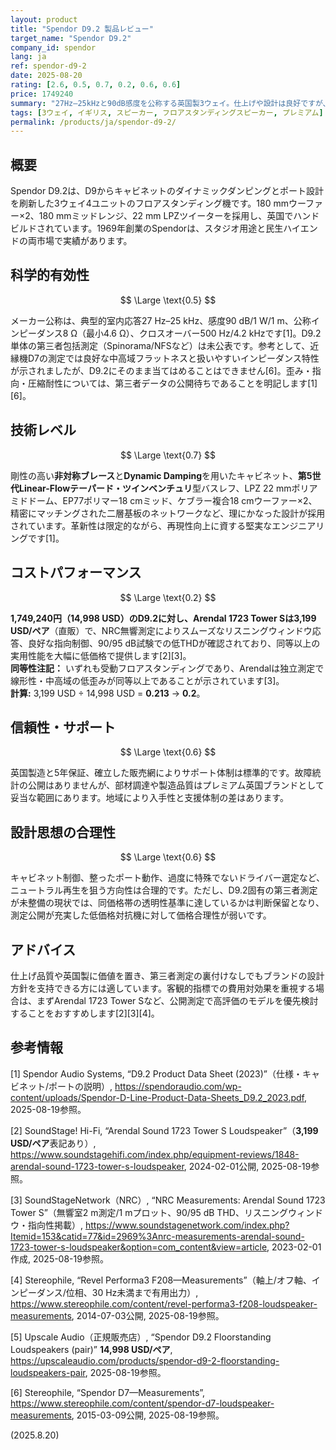 ```yaml
---
layout: product
title: "Spendor D9.2 製品レビュー"
target_name: "Spendor D9.2"
company_id: spendor
lang: ja
ref: spendor-d9-2
date: 2025-08-20
rating: [2.6, 0.5, 0.7, 0.2, 0.6, 0.6]
price: 1749240
summary: "27Hz–25kHzと90dB感度を公称する英国製3ウェイ。仕上げや設計は良好ですが、客観的性能に基づく価格対効果は強くありません。"
tags: [3ウェイ, イギリス, スピーカー, フロアスタンディングスピーカー, プレミアム]
permalink: /products/ja/spendor-d9-2/
---
```

## 概要

Spendor D9.2は、D9からキャビネットのダイナミックダンピングとポート設計を刷新した3ウェイ4ユニットのフロアスタンディング機です。180 mmウーファー×2、180 mmミッドレンジ、22 mm LPZツイーターを採用し、英国でハンドビルドされています。1969年創業のSpendorは、スタジオ用途と民生ハイエンドの両市場で実績があります。

## 科学的有効性

$$ \Large \text{0.5} $$

メーカー公称は、典型的室内応答27 Hz–25 kHz、感度90 dB/1 W/1 m、公称インピーダンス8 Ω（最小4.6 Ω）、クロスオーバー500 Hz/4.2 kHzです[1]。D9.2単体の第三者包括測定（Spinorama/NFSなど）は未公表です。参考として、近縁機D7の測定では良好な中高域フラットネスと扱いやすいインピーダンス特性が示されましたが、D9.2にそのまま当てはめることはできません[6]。歪み・指向・圧縮耐性については、第三者データの公開待ちであることを明記します[1][6]。

## 技術レベル

$$ \Large \text{0.7} $$

剛性の高い**非対称ブレース**と**Dynamic Damping**を用いたキャビネット、**第5世代Linear-Flowテーパード・ツインベンチュリ**型バスレフ、LPZ 22 mmポリアミドドーム、EP77ポリマー18 cmミッド、ケブラー複合18 cmウーファー×2、精密にマッチングされた二層基板のネットワークなど、理にかなった設計が採用されています。革新性は限定的ながら、再現性向上に資する堅実なエンジニアリングです[1]。

## コストパフォーマンス

$$ \Large \text{0.2} $$

**1,749,240円（14,998 USD）**のD9.2に対し、**Arendal 1723 Tower S**は**3,199 USD/ペア**（直販）で、NRC無響測定によりスムーズなリスニングウィンドウ応答、良好な指向制御、90/95 dB試験での低THDが確認されており、同等以上の実用性能を大幅に低価格で提供します[2][3]。  
**同等性注記：** いずれも受動フロアスタンディングであり、Arendalは独立測定で線形性・中高域の低歪みが同等以上であることが示されています[3]。  
**計算:** 3,199 USD ÷ 14,998 USD = **0.213** → **0.2**。

## 信頼性・サポート

$$ \Large \text{0.6} $$

英国製造と5年保証、確立した販売網によりサポート体制は標準的です。故障統計の公開はありませんが、部材調達や製造品質はプレミアム英国ブランドとして妥当な範囲にあります。地域により入手性と支援体制の差はあります。

## 設計思想の合理性

$$ \Large \text{0.6} $$

キャビネット制御、整ったポート動作、過度に特殊でないドライバー選定など、ニュートラル再生を狙う方向性は合理的です。ただし、D9.2固有の第三者測定が未整備の現状では、同価格帯の透明性基準に達しているかは判断保留となり、測定公開が充実した低価格対抗機に対して価格合理性が弱いです。

## アドバイス

仕上げ品質や英国製に価値を置き、第三者測定の裏付けなしでもブランドの設計方針を支持できる方には適しています。客観的指標での費用対効果を重視する場合は、まずArendal 1723 Tower Sなど、公開測定で高評価のモデルを優先検討することをおすすめします[2][3][4]。

## 参考情報

[1] Spendor Audio Systems, “D9.2 Product Data Sheet (2023)”（仕様・キャビネット/ポートの説明）, https://spendoraudio.com/wp-content/uploads/Spendor-D-Line-Product-Data-Sheets_D9.2_2023.pdf, 2025-08-19参照。

[2] SoundStage! Hi-Fi, “Arendal Sound 1723 Tower S Loudspeaker”（**3,199 USD/ペア**表記あり）, https://www.soundstagehifi.com/index.php/equipment-reviews/1848-arendal-sound-1723-tower-s-loudspeaker, 2024-02-01公開, 2025-08-19参照。

[3] SoundStageNetwork（NRC）, “NRC Measurements: Arendal Sound 1723 Tower S”（無響室2 m測定/1 mプロット、90/95 dB THD、リスニングウィンドウ・指向性掲載）, https://www.soundstagenetwork.com/index.php?Itemid=153&catid=77&id=2969%3Anrc-measurements-arendal-sound-1723-tower-s-loudspeaker&option=com_content&view=article, 2023-02-01作成, 2025-08-19参照。

[4] Stereophile, “Revel Performa3 F208—Measurements”（軸上/オフ軸、インピーダンス/位相、30 Hz未満まで有用出力）, https://www.stereophile.com/content/revel-performa3-f208-loudspeaker-measurements, 2014-07-03公開, 2025-08-19参照。

[5] Upscale Audio（正規販売店）, “Spendor D9.2 Floorstanding Loudspeakers (pair)” **14,998 USD/ペア**, https://upscaleaudio.com/products/spendor-d9-2-floorstanding-loudspeakers-pair, 2025-08-19参照。

[6] Stereophile, “Spendor D7—Measurements”, https://www.stereophile.com/content/spendor-d7-loudspeaker-measurements, 2015-03-09公開, 2025-08-19参照。

(2025.8.20)

